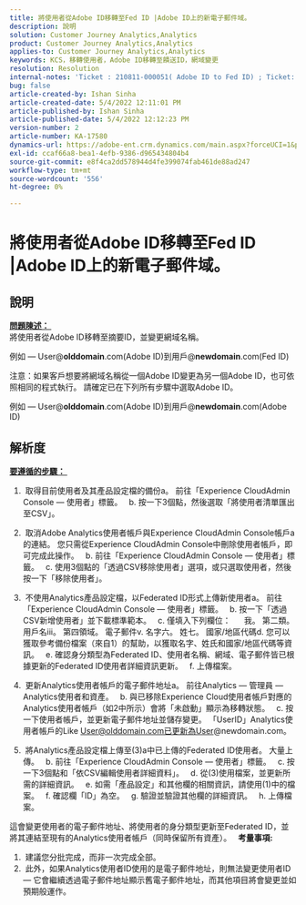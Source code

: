 ```yaml
---
title: 將使用者從Adobe ID移轉至Fed ID |Adobe ID上的新電子郵件域。
description: 說明
solution: Customer Journey Analytics,Analytics
product: Customer Journey Analytics,Analytics
applies-to: Customer Journey Analytics,Analytics
keywords: KCS，移轉使用者，Adobe ID移轉至饋送ID，網域變更
resolution: Resolution
internal-notes: 'Ticket : 210811-000051( Adobe ID to Fed ID) ; Ticket: 210916-000306 (Adobe ID to Adobe ID)'
bug: false
article-created-by: Ishan Sinha
article-created-date: 5/4/2022 12:11:01 PM
article-published-by: Ishan Sinha
article-published-date: 5/4/2022 12:12:23 PM
version-number: 2
article-number: KA-17580
dynamics-url: https://adobe-ent.crm.dynamics.com/main.aspx?forceUCI=1&pagetype=entityrecord&etn=knowledgearticle&id=0868c43f-a3cb-ec11-a7b5-6045bd00db25
exl-id: ccaf66a8-bea1-4efb-9386-d965434804b4
source-git-commit: e8f4ca2dd578944d4fe399074fab461de88ad247
workflow-type: tm+mt
source-wordcount: '556'
ht-degree: 0%

---
```


# 將使用者從Adobe ID移轉至Fed ID |Adobe ID上的新電子郵件域。

## 說明

<u><b>問題陳述： </b></u> <br>
將使用者從Adobe ID移轉至摘要ID，並變更網域名稱。

例如 — User@<b>olddomain</b>.com(Adobe ID)到用戶@<b>newdomain</b>.com(Fed ID)



注意：如果客戶想要將網域名稱從一個Adobe ID變更為另一個Adobe ID，也可依照相同的程式執行。 請確定已在下列所有步驟中選取Adobe ID。

例如 — User@<b>olddomain</b>.com(Adobe ID)到用戶@<b>newdomain</b>.com(Adobe ID)


## 解析度


<u><b>要遵循的步驟： </b></u>

1)  取得目前使用者及其產品設定檔的備份a。 前往「Experience CloudAdmin Console — 使用者」標籤。
  b. 按一下3個點，然後選取「將使用者清單匯出至CSV」。

2)  取消Adobe Analytics使用者帳戶與Experience CloudAdmin Console帳戶a的連結。 您只需從Experience CloudAdmin Console中刪除使用者帳戶，即可完成此操作。
  b. 前往「Experience CloudAdmin Console — 使用者」標籤。
  c. 使用3個點的「透過CSV移除使用者」選項，或只選取使用者，然後按一下「移除使用者」。

3)  不使用Analytics產品設定檔，以Federated ID形式上傳新使用者a。 前往「Experience CloudAdmin Console — 使用者」標籤。
  b. 按一下「透過CSV新增使用者」並下載標準範本。
  c. 僅填入下列欄位：      我。 第二類。 用戶名iii。 第四領域。 電子郵件v. 名字六。 姓七。 國家/地區代碼d. 您可以獲取參考備份檔案（來自1）的幫助，以獲取名字、姓氏和國家/地區代碼等資訊。
  e. 確認身分類型為Federated ID、使用者名稱、網域、電子郵件皆已根據更新的Federated ID使用者詳細資訊更新。
  f. 上傳檔案。

4)  更新Analytics使用者帳戶的電子郵件地址a。 前往Analytics — 管理員 — Analytics使用者和資產。
  b. 與已移除Experience Cloud使用者帳戶對應的Analytics使用者帳戶（如2中所示）會將「未啟動」顯示為移轉狀態。
  c. 按一下使用者帳戶，並更新電子郵件地址並儲存變更。 「UserID」Analytics使用者帳戶的Like User@olddomain.com已更新為User@newdomain.com。

5)  將Analytics產品設定檔上傳至(3)a中已上傳的Federated ID使用者。 大量上傳。
  b. 前往「Experience CloudAdmin Console — 使用者」標籤。
  c. 按一下3個點和「依CSV編輯使用者詳細資料」。
  d. 從(3)使用檔案，並更新所需的詳細資訊。
  e. 如需「產品設定」和其他欄的相關資訊，請使用(1)中的檔案。
  f. 確認欄「ID」為空。
  g. 驗證並驗證其他欄的詳細資訊。
  h. 上傳檔案。

這會變更使用者的電子郵件地址、將使用者的身分類型更新至Federated ID，並將其連結至現有的Analytics使用者帳戶（同時保留所有資產）。
 
<b>考量事項:</b>
1)  建議您分批完成，而非一次完成全部。
2)  此外，如果Analytics使用者ID使用的是電子郵件地址，則無法變更使用者ID — 它會繼續透過電子郵件地址顯示舊電子郵件地址，而其他項目將會變更並如預期般運作。
